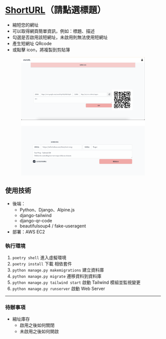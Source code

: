 # [ShortURL](http://57.180.56.41:8000/)（請點選標題）

- 縮短您的網址
- 可以取得網頁簡單資訊，例如：標題、描述
- 勾選是否啟用該短網址，未啟用則無法使用短網址
- 產生短網址 QRcode
- 或點擊 icon，將複製到剪貼簿

<div align="center">
    <img src="cover.png" alt="Image1" width="400">
    <img src="cover1.png" alt="Image2" width="400">
</div>

## 使用技術

- 後端：
  - Python、Django、Alpine.js
  - django-tailwind
  - django-qr-code
  - beautifulsoup4 / fake-useragent
- 部署：AWS EC2

### 執行環境

1. `poetry shell` 進入虛擬環境
2. `poetry install` 下載 相依套件
3. `python manage.py makemigrations` 建立資料庫
4. `python manage.py migrate` 遷移資料到資料庫
5. `python manage.py tailwind start` 啟動 Tailwind 模組並監視變更
6. `python manage.py runserver` 啟動 Web Server

---

### 待辦事項

- 縮址庫存
  - 啟用之後如何關閉
  - 未啟用之後如何開啟
